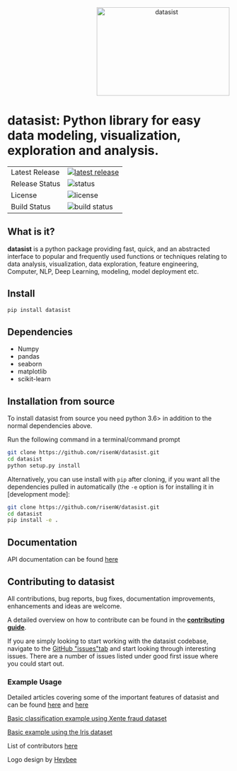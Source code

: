 <div align="center">
  <img src='https://risenw.github.io/datasist/datasist.png' alt="datasist" style="width: 300px; height: 200px; margin-left: 200px;">
</div>

# datasist: Python library for easy data modeling, visualization, exploration and analysis.
<table>
<tr>
  <td>Latest Release</td>
  <td>
    <a href="https://pypi.org/project/datasist/">
    <img src="https://img.shields.io/badge/pip-v1.0-blue.svg" alt="latest release" />
    </a>
  </td>
</tr>
<tr>
  <td>Release Status</td>
  <td>
    <a>
    <img src="https://img.shields.io/badge/status-stable-brightgreen.svg" alt="status" />
    </a>
  </td>
</tr>
<tr>
  <td>License</td>
  <td>
    <a>
    <img src="https://img.shields.io/badge/license-MIT-orange.svg" alt="license" />
         </a>
</td>
</tr>
  
<tr>
  <td>Build Status</td>
  <td>
    <a>
    <img src="https://travis-ci.org/risenW/datasist.svg?branch=master" alt="build status" />
         </a>
</td>
  
</tr>

</table>

## What is it?

**datasist** is a python package providing fast, quick, and an abstracted interface to 
popular and frequently used functions or techniques relating to data analysis, visualization, data exploration,
feature engineering, Computer, NLP, Deep Learning, modeling, model deployment etc.

## Install
```sh
pip install datasist
```

## Dependencies
- Numpy
- pandas
- seaborn
- matplotlib
- scikit-learn


## Installation from source
To install datasist from source you need python 3.6> in addition to the normal
dependencies above. 

Run the following command in a terminal/command prompt

```sh
git clone https://github.com/risenW/datasist.git
cd datasist
python setup.py install
```

Alternatively, you can use install with `pip` after cloning, if you want all the dependencies pulled
in automatically (the `-e` option is for installing it in [development
mode]:

```sh
git clone https://github.com/risenW/datasist.git
cd datasist
pip install -e .
```

## Documentation
API documentation can be found [here](https://risenw.github.io/datasist/index.html)

## Contributing to datasist

All contributions, bug reports, bug fixes, documentation improvements, enhancements and ideas are welcome.

A detailed overview on how to contribute can be found in the **[contributing guide](https://risenw.github.io/datasist/contributing.html)**.

If you are simply looking to start working with the datasist codebase, navigate to the [GitHub "issues"tab](https://github.com/risenW/datasist/issues) and start looking through interesting issues. There are a number of issues listed under good first issue where you could start out.

### Example Usage

Detailed articles covering some of the important features of datasist and can be found [here](https://towardsdatascience.com/https-medium-com-risingdeveloper-easy-data-analysis-visualization-and-modeling-using-datasist-part1-8b26526dbe01) and [here](https://towardsdatascience.com/easy-data-analysis-visualization-and-modeling-using-datasist-part-2-d2ce7fbf79e3)

[Basic classification example using Xente fraud dataset](https://risenw.github.io/datasist/classification_example.html)

[Basic example using the Iris dataset](https://github.com/risenW/datasist/blob/master/datasist/examples/Example_irisdata.ipynb)


List of contributors [here](https://github.com/risenW/datasist/graphs/contributors)

Logo design by [Heybee](https://twitter.com/therealheybee)
